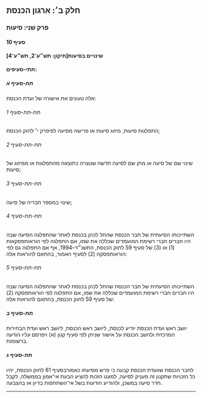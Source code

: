 ## חלק ב׳: ארגון הכנסת

### פרק שני: סיעות

#### סעיף 10

**שינויים בסיעות[תיקון: תש״ע־2, תש״ע־4]**



#### תתי-סעיפים:

##### תת-סעיף א

אלה טעונים את אישורה של ועדת הכנסת:

###### תת-תת-סעיף 1

התפלגות סיעות, מיזוג סיעות או פרישה מסיעה לפיפרק י׳ לחוק הכנסת;

###### תת-תת-סעיף 2

שינוי שם של סיעה או מתן שם לסיעה חדשה שנוצרה כתוצאה מהתפלגות או ממיזוג של סיעות;

###### תת-תת-סעיף 3

שינוי במספר חבריה של סיעה;

###### תת-תת-סעיף 4

השתייכותו 
הסיעתית של חבר הכנסת שהחל לכהן בכנסת לאחר שהתפלגה הסיעה שבה היו חברים 
חברי רשימת המועמדים שכללה את שמו, אם התפלגה לפי הוראותפסקאות (1) או (3) של סעיף 59 לחוק הכנסת, התשנ״ד–1994, אף אם התפלגה גם לפי הוראותפסקה (2) לסעיף האמור, בהתאם להוראות אלה:

###### תת-תת-סעיף 5

השתייכותו 
הסיעתית של חבר הכנסת שהחל לכהן בכנסת לאחר שהתפלגה הסיעה שבה היו חברים 
חברי רשימת המועמדים שכללה את שמו, אם התפלגה לפי הוראותפסקה (2) של סעיף 59 לחוק הכנסת, בהתאם להוראות אלה:

##### תת-סעיף ב

יושב ראש 
ועדת הכנסת יודיע לכנסת, ליושב ראש הכנסת, ליושב ראש ועדת הבחירות המרכזית 
ולחשב הכנסת על אישור שניתן לפי סעיף קטן (א) ויפרסם עליו הודעה ברשומות.

##### תת-סעיף ג

לחבר הכנסת שוועדת הכנסת קבעה כי פרש מסיעתו כאמורבסעיף 61 לחוק הכנסת,
 יהיו כל הזכויות שתקנון זה מעניק לסיעה, למעט הזכות להציע הבעת אי־אמון 
בממשלה, לקבל חדר סיעה במשכן, ולהודיע הודעות בשל אי־השתתפות בדיון או 
בהצבעה.

----

